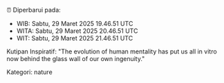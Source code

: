 ⏰ Diperbarui pada:
- WIB: Sabtu, 29 Maret 2025 19.46.51 UTC
- WITA: Sabtu, 29 Maret 2025 20.46.51 UTC
- WIT: Sabtu, 29 Maret 2025 21.46.51 UTC

Kutipan Inspiratif:
"The evolution of human mentality has put us all in vitro now behind the glass wall of our own ingenuity."


Kategori: nature

